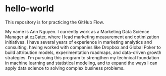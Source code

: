 # hello-world
This repository is for practicing the GitHub Flow.

My name is Ann Nguyen. I currently work as a Marketing Data Science Manager at ezCater, where I lead marketing measurement and optimization initiatives. I have several years of experience in marketing analytics and consulting, having worked with companies like Dropbox and Global Poker to build attribution models, experimentation roadmaps, and data-driven growth strategies. I’m pursuing this program to strengthen my technical foundation in machine learning and statistical modeling, and to expand the ways I can apply data science to solving complex business problems.
